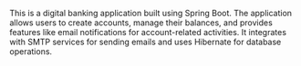 This is a digital banking application built using Spring Boot. The application allows users to create accounts, manage their balances, and provides features like email notifications for account-related activities. It integrates with SMTP services for sending emails and uses Hibernate for database operations.
